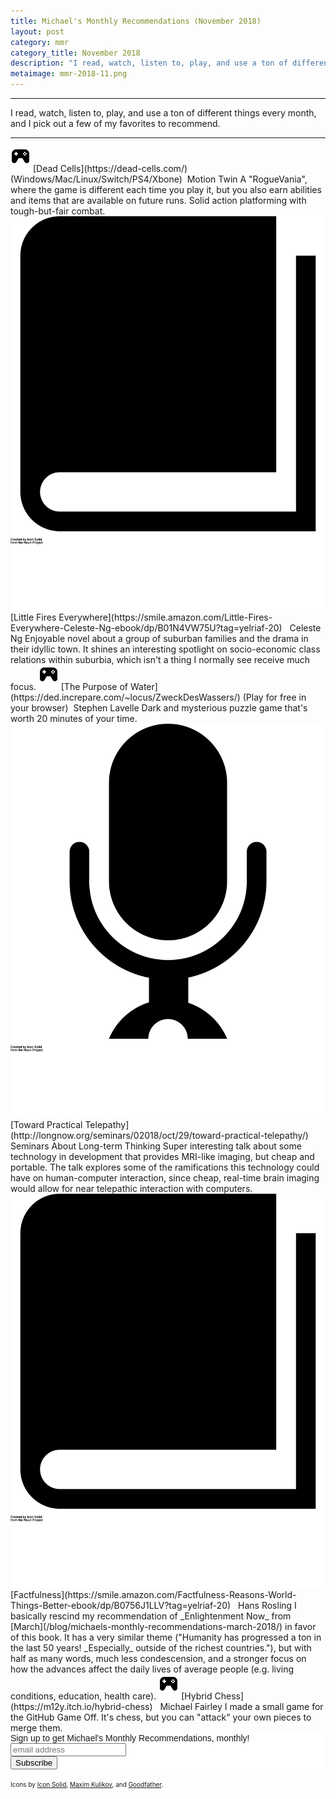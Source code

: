 ```yaml
---
title: Michael's Monthly Recommendations (November 2018)
layout: post
category: mmr
category_title: November 2018
description: "I read, watch, listen to, play, and use a ton of different things every month, and I pick out a few of my favorites to recommend."
metaimage: mmr-2018-11.png
---
```


-----

I read, watch, listen to, play, and use a ton of different things every month, and I pick out a few of my favorites to recommend.

-----


<img src="/images/icons/game.svg" class="mmr-icon" />
<span class="mmr-heading">
[Dead Cells](https://dead-cells.com/)
</span> (Windows/Mac/Linux/Switch/PS4/Xbone)&nbsp;<span class="mmr-creator">
Motion Twin
</span>  
A "RogueVania", where the game is different each time you play it, but you also earn abilities and items that are available on future runs.
Solid action platforming with tough-but-fair combat.


<img src="/images/icons/book.svg" class="mmr-icon" />
<span class="mmr-heading">
[Little Fires Everywhere](https://smile.amazon.com/Little-Fires-Everywhere-Celeste-Ng-ebook/dp/B01N4VW75U?tag=yelriaf-20)
</span>&nbsp;<span class="mmr-creator">
Celeste Ng
</span>  
Enjoyable novel about a group of suburban families and the drama in their idyllic town.
It shines an interesting spotlight on socio-economic class relations within suburbia, which isn't a thing I normally see receive much focus.


<img src="/images/icons/game.svg" class="mmr-icon" />
<span class="mmr-heading">
[The Purpose of Water](https://ded.increpare.com/~locus/ZweckDesWassers/)
</span> (Play for free in your browser)&nbsp;<span class="mmr-creator">
Stephen Lavelle
</span>  
Dark and mysterious puzzle game that's worth 20 minutes of your time.


<img src="/images/icons/podcast.svg" class="mmr-icon" />
<span class="mmr-heading">
[Toward Practical Telepathy](http://longnow.org/seminars/02018/oct/29/toward-practical-telepathy/)
</span>&nbsp;<span class="mmr-creator">
Seminars About Long-term Thinking
</span>  
Super interesting talk about some technology in development that provides MRI-like imaging, but cheap and portable.
The talk explores some of the ramifications this technology could have on human-computer interaction, since cheap, real-time brain imaging would allow for near telepathic interaction with computers.


<img src="/images/icons/book.svg" class="mmr-icon" />
<span class="mmr-heading">
[Factfulness](https://smile.amazon.com/Factfulness-Reasons-World-Things-Better-ebook/dp/B0756J1LLV?tag=yelriaf-20)
</span>&nbsp;<span class="mmr-creator">
Hans Rosling
</span>  
I basically rescind my recommendation of _Enlightenment Now_ from [March](/blog/michaels-monthly-recommendations-march-2018/) in favor of this book.
It has a very similar theme ("Humanity has progressed a ton in the last 50 years! _Especially_ outside of the richest countries."), but with half as many words, much less condescension, and a stronger focus on how the advances affect the daily lives of average people (e.g. living conditions, education, health care).

<img src="/images/icons/game.svg" class="mmr-icon" />
<span class="mmr-heading">
[Hybrid Chess](https://m12y.itch.io/hybrid-chess)
</span>&nbsp;<span class="mmr-creator">
Michael Fairley
</span>  
I made a small game for the GitHub Game Off.
It's chess, but you can "attack" your own pieces to merge them.








<!-- Begin MailChimp Signup Form -->
<link href="//cdn-images.mailchimp.com/embedcode/horizontal-slim-10_7.css" rel="stylesheet" type="text/css">
<style type="text/css">
	#mc_embed_signup{background:#fff; clear:left; font:14px Helvetica,Arial,sans-serif; width:100%;}
	/* Add your own MailChimp form style overrides in your site stylesheet or in this style block.
	   We recommend moving this block and the preceding CSS link to the HEAD of your HTML file. */
</style>
<div id="mc_embed_signup">
<form action="https://michaelfairley.us18.list-manage.com/subscribe/post?u=c59023e4dfd2eb6b5bbf924b5&amp;id=2945a9984d" method="post" id="mc-embedded-subscribe-form" name="mc-embedded-subscribe-form" class="validate" target="_blank" novalidate>
    <div id="mc_embed_signup_scroll">
	<label for="mce-EMAIL">Sign up to get Michael's Monthly Recommendations, monthly!</label>
	<input type="email" value="" name="EMAIL" class="email" id="mce-EMAIL" placeholder="email address" required>
    <!-- real people should not fill this in and expect good things - do not remove this or risk form bot signups-->
    <div style="position: absolute; left: -5000px;" aria-hidden="true"><input type="text" name="b_c59023e4dfd2eb6b5bbf924b5_2945a9984d" tabindex="-1" value=""></div>
    <div class="clear"><input type="submit" value="Subscribe" name="subscribe" id="mc-embedded-subscribe" class="button"></div>
    </div>
</form>
</div>

<!--End mc_embed_signup-->

<span style="font-size: 10px;">Icons by <a href="https://thenounproject.com/SimpleIcons/">Icon Solid</a>, <a href="https://thenounproject.com/maxim221/">Maxim Kulikov</a>, and <a href="https://thenounproject.com/goodfather/">Goodfather</a>.</span>

